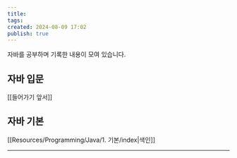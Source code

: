 ```yaml
---
title: 
tags: 
created: 2024-08-09 17:02
publish: true
---
```

자바를 공부하며 기록한 내용이 모여 있습니다.

## 자바 입문
[[들어가기 앞서]]

## 자바 기본
[[Resources/Programming/Java/1. 기본/index|색인]]

---